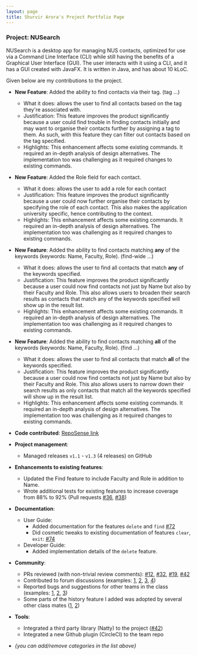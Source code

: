```yaml
---
layout: page
title: Shurvir Arora's Project Portfolio Page
---
```


### Project: NUSearch

NUSearch is a desktop app for managing NUS contacts, optimized for use via a Command Line Interface (CLI) while still having the benefits of a Graphical User Interface (GUI).
The user interacts with it using a CLI, and it has a GUI created with JavaFX. It is written in Java, and has about 10 kLoC.

Given below are my contributions to the project.

* **New Feature**: Added the ability to find contacts via their tag. (tag ...)
    * What it does: allows the user to find all contacts based on the tag they're associated with.
    * Justification: This feature improves the product significantly because a user could find trouble in finding contacts initially and may want to organise their contacts further by assigning a tag to them. As such, with this feature they can filter out contacts based on the tag specified.
    * Highlights: This enhancement affects some existing commands. It required an in-depth analysis of design alternatives. The implementation too was challenging as it required changes to existing commands.

* **New Feature**: Added the Role field for each contact.
    * What it does: allows the user to add a role for each contact 
    * Justification: This feature improves the product significantly because a user could now further organise their contacts by specifying the role of each contact. This also makes  the application university specific, hence contributing to the  context.
    * Highlights: This enhancement affects some existing commands. It required an in-depth analysis of design alternatives. The implementation too was challenging as it required changes to existing commands.

* **New Feature**: Added the ability to find contacts matching **any** of the keywords (keywords: Name, Faculty, Role). (find-wide ...)
  * What it does: allows the user to find all contacts that match **any** of the keywords specified.
  * Justification: This feature improves the product significantly because a user could now find contacts not just by Name but also by their Faculty and Role. This also allows users to broaden their search results as contacts that match any of the keywords specified will show up in the result list.
  * Highlights: This enhancement affects some existing commands. It required an in-depth analysis of design alternatives. The implementation too was challenging as it required changes to existing commands.

* **New Feature**: Added the ability to find contacts matching **all** of the keywords (keywords: Name, Faculty, Role). (find ...)
  * What it does: allows the user to find all contacts that match **all** of the keywords specified.
  * Justification: This feature improves the product significantly because a user could now find contacts not just by Name but also by their Faculty and Role. This also allows users to narrow down their search results as only contacts that match all the keywords specified will show up in the result list.
  * Highlights: This enhancement affects some existing commands. It required an in-depth analysis of design alternatives. The implementation too was challenging as it required changes to existing commands.

* **Code contributed**: [RepoSense link](https://nus-cs2103-ay2122s2.github.io/tp-dashboard/?search=&sort=groupTitle&sortWithin=title&timeframe=commit&mergegroup=&groupSelect=groupByRepos&breakdown=true&checkedFileTypes=docs~functional-code~test-code~other&since=2022-02-18&tabOpen=true&tabType=authorship&zFR=false&tabAuthor=shurvirarora&tabRepo=AY2122S2-CS2103T-W11-4%2Ftp%5Bmaster%5D&authorshipIsMergeGroup=false&authorshipFileTypes=docs~functional-code~test-code&authorshipIsBinaryFileTypeChecked=false)

* **Project management**:
    * Managed releases `v1.1` - `v1.3` (4 releases) on GitHub

* **Enhancements to existing features**:
    * Updated the Find feature to include Faculty and Role in addition to Name.
    * Wrote additional tests for existing features to increase coverage from 88% to 92% (Pull requests [\#36](), [\#38]())

* **Documentation**:
    * User Guide:
        * Added documentation for the features `delete` and `find` [\#72]()
        * Did cosmetic tweaks to existing documentation of features `clear`, `exit`: [\#74]()
    * Developer Guide:
        * Added implementation details of the `delete` feature.

* **Community**:
    * PRs reviewed (with non-trivial review comments): [\#12](), [\#32](), [\#19](), [\#42]()
    * Contributed to forum discussions (examples: [1](), [2](), [3](), [4]())
    * Reported bugs and suggestions for other teams in the class (examples: [1](), [2](), [3]())
    * Some parts of the history feature I added was adopted by several other class mates ([1](), [2]())

* **Tools**:
    * Integrated a third party library (Natty) to the project ([\#42]())
    * Integrated a new Github plugin (CircleCI) to the team repo

* _{you can add/remove categories in the list above}_
